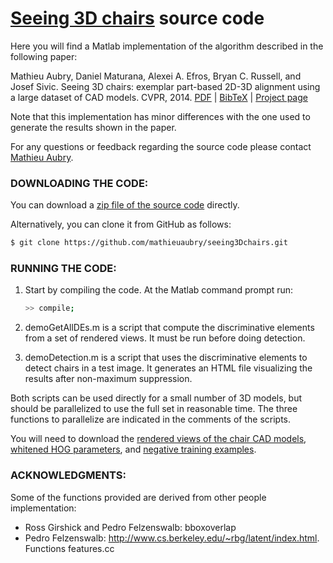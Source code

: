 [Seeing 3D chairs](http://www.di.ens.fr/willow/research/seeing3Dchairs) source code
===========

Here you will find a Matlab implementation of the algorithm described
in the following paper:

   Mathieu Aubry, Daniel Maturana, Alexei A. Efros, Bryan C. Russell, and Josef Sivic.
   Seeing 3D chairs: exemplar part-based 2D-3D alignment using a large dataset of CAD models.
   CVPR, 2014.
   [PDF](XXX) | [BibTeX](XXX) | [Project page](http://www.di.ens.fr/willow/research/seeing3Dchairs)

Note that this implementation has minor differences with the one used to generate the results shown in the paper.

For any questions or feedback regarding the source code please contact [Mathieu Aubry](mailto:mathieu.aubry@polytechnique.org). 


### DOWNLOADING THE CODE:

You can download a [zip file of the source code](https://github.com/mathieuaubry/seeing3Dchairs/archive/master.zip) directly.  

Alternatively, you can clone it from GitHub as follows:

``` sh
$ git clone https://github.com/mathieuaubry/seeing3Dchairs.git
```


### RUNNING THE CODE:

1. Start by compiling the code.  At the Matlab command prompt run:

   ``` sh
   >> compile;
   ```

2. demoGetAllDEs.m is a script that compute the discriminative elements from a set of rendered views. It must be run before doing detection.

3. demoDetection.m is a script that uses the discriminative elements to detect chairs in a test image. It generates an HTML file visualizing the results after non-maximum suppression.

Both scripts can be used directly for a small number of 3D models, but
should be parallelized to use the full set in reasonable time. The
three functions to parallelize are indicated in the comments of the scripts.

You will need to download the [rendered views of the chair CAD
models](XXX), [whitened HOG parameters](XXX), and [negative training
examples](XXX).

### ACKNOWLEDGMENTS:

Some of the functions provided are derived from other people implementation:
- Ross Girshick and Pedro Felzenswalb: bboxoverlap
- Pedro Felzenswalb: http://www.cs.berkeley.edu/~rbg/latent/index.html. Functions features.cc
